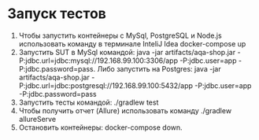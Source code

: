 # Запуск тестов #
1. Чтобы запустить контейнеры с MySql, PostgreSQL и Node.js использовать команду в терминале InteliJ Idea docker-compose up
2. Запустить SUT в MySql командой: java -jar artifacts/aqa-shop.jar -P:jdbc.url=jdbc:mysql://192.168.99.100:3306/app -P:jdbc.user=app -P:jdbc.password=pass. Либо запустить на Postgres: java -jar artifacts/aqa-shop.jar -P:jdbc.url=jdbc:postgresql://192.168.99.100:5432/app -P:jdbc.user=app -P:jdbc.password=pass
3. Запустить тесты командой: ./gradlew test
4. Чтобы получить отчет (Allure) использовать команду ./gradlew allureServe
5. Остановить контейнеры: docker-compose down.
